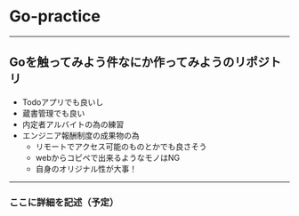# Go-practice
---
## Goを触ってみよう件なにか作ってみようのリポジトリ
- Todoアプリでも良いし
- 蔵書管理でも良い
- 内定者アルバイトの為の練習
- エンジニア報酬制度の成果物の為
  - リモートでアクセス可能のものとかでも良さそう
  - webからコピペで出来るようなモノはNG
  - 自身のオリジナル性が大事！
---
### ここに詳細を記述（予定）
